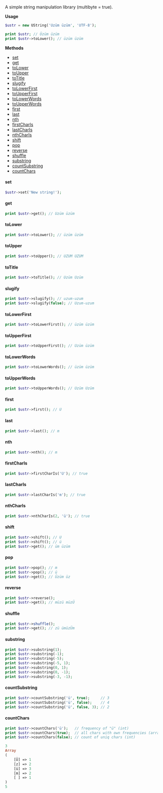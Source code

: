 A simple string manipulation library (multibyte = true).

**Usage**

```php
$ustr = new UString('Üzüm üzüm', 'UTF-8');

print $ustr; // Üzüm üzüm
print $ustr->toLower(); // üzüm üzüm
```

**Methods**

[](#)

* [set](#set)
* [get](#get)
* [toLower](#toLower)
* [toUpper](#toUpper)
* [toTitle](#toTitle)
* [slugify](#slugify)
* [toLowerFirst](#toLowerFirst)
* [toUpperFirst](#toUpperFirst)
* [toLowerWords](#toLowerWords)
* [toUpperWords](#toUpperWords)
* [first](#first)
* [last](#last)
* [nth](#nth)
* [firstCharIs](#firstCharIs)
* [lastCharIs](#lastCharIs)
* [nthCharIs](#nthCharIs)
* [shift](#shift)
* [pop](#pop)
* [reverse](#reverse)
* [shuffle](#shuffle)
* [substring](#substring)
* [countSubstring](#countSubstring)
* [countChars](#countChars)


#### set
```php
$ustr->set('New string!');
```

#### get
```php
print $ustr->get(); // Üzüm üzüm
```

#### toLower
```php
print $ustr->toLower(); // üzüm üzüm
```

#### toUpper
```php
print $ustr->toUpper(); // ÜZÜM ÜZÜM
```

#### toTitle
```php
print $ustr->toTitle(); // Üzüm Üzüm
```

#### slugify
```php
print $ustr->slugify(); // uzum-uzum
print $ustr->slugify(false); // Uzum-uzum
```

#### toLowerFirst
```php
print $ustr->toLowerFirst(); // üzüm üzüm
```

#### toUpperFirst
```php
print $ustr->toUpperFirst(); // Üzüm üzüm
```

#### toLowerWords
```php
print $ustr->toLowerWords(); // üzüm üzüm
```

#### toUpperWords
```php
print $ustr->toUpperWords(); // Üzüm Üzüm
```

#### first
```php
print $ustr->first(); // Ü
```

#### last
```php
print $ustr->last(); // m
```

#### nth
```php
print $ustr->nth(); // m
```

#### firstCharIs
```php
print $ustr->firstCharIs('Ü'); // true
```

#### lastCharIs
```php
print $ustr->lastCharIs('m'); // true
```

#### nthCharIs
```php
print $ustr->nthCharIs(2, 'ü'); // true
```

#### shift
```php
print $ustr->shift(); // Ü
print $ustr->shift(); // ü
print $ustr->get(); // üm üzüm
```

#### pop
```php
print $ustr->pop(); // m
print $ustr->pop(); // ü
print $ustr->get(); // Üzüm üz
```

#### reverse
```php
print $ustr->reverse();
print $ustr->get(); // müzü müzÜ
```

#### shuffle
```php
print $ustr->shuffle();
print $ustr->get(); // zü ümüzÜm
```

#### substring
```php
print $ustr->substring(1);
print $ustr->substring(-1);
print $ustr->substring(-5);
print $ustr->substring(-5, 1);
print $ustr->substring(0, 1);
print $ustr->substring(0, -1);
print $ustr->substring(-3, -1);
```

#### countSubstring
```php
print $ustr->countSubstring('ü', true);     // 3
print $ustr->countSubstring('ü', false);    // 4
print $ustr->countSubstring('ü', false, 3); // 2
```

#### countChars
```php
print $ustr->countChars('ü');   // frequency of "ü" (int)
print $ustr->countChars(true);  // all chars with own frequencies (array)
print $ustr->countChars(false); // count of uniq chars (int)

3
Array
(
    [Ü] => 1
    [z] => 2
    [ü] => 3
    [m] => 2
    [ ] => 1
)
5
```








